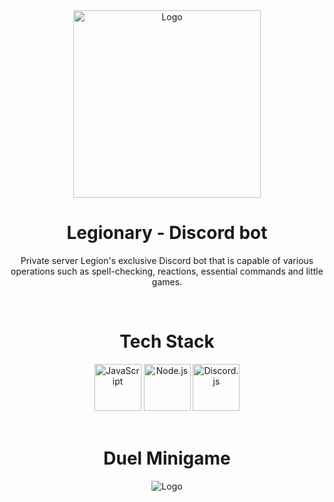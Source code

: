 <div align="center">
  <img alt="Logo" src="https://user-images.githubusercontent.com/42357900/218766622-bd25dbf0-7242-4c9d-bc2f-939f6aab3dc4.svg" width="300" />
</div>
<h1 align="center">
  Legionary - Discord bot
</h1>
<p align="center">
  Private server Legion's exclusive Discord bot that is capable of various operations such as spell-checking, reactions, essential commands and little games.
</p>
<br/>
<h1 align="center">
  Tech Stack
</h1>
<div align="center">
  <img alt="JavaScript" src="https://user-images.githubusercontent.com/42357900/218768505-1d629aea-6896-4a4f-8d9a-3053167fb9fc.png" width="75" />
  <img alt="Node.js" src="https://user-images.githubusercontent.com/42357900/218768711-bd3f0114-ed92-482b-b4d0-59642b1c0deb.png" width="75" />
  <img alt="Discord.js" src="https://user-images.githubusercontent.com/42357900/218768918-2f9e3322-d86c-4070-af88-f481612dd1fc.png" width="75" />
</div>
<br/>
<h1 align="center">
  Duel Minigame
</h1>
<div align="center">
  <img alt="Logo" src="https://user-images.githubusercontent.com/42357900/218768093-265a28a7-9ff8-4e0a-a775-10f0eff85ae5.png" />
</div>
